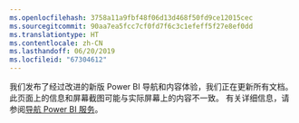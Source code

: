 ```yaml
---
ms.openlocfilehash: 3758a11a9fbf48f06d13d468f50fd9ce12015cec
ms.sourcegitcommit: 90aa7ea5fcc7cf0fd7f6c3c1efeff5f27e8ef0dd
ms.translationtype: HT
ms.contentlocale: zh-CN
ms.lasthandoff: 06/20/2019
ms.locfileid: "67304612"
---
```

我们发布了经过改进的新版 Power BI 导航和内容体验，我们正在更新所有文档。
此页面上的信息和屏幕截图可能与实际屏幕上的内容不一致。 有关详细信息，请参阅[导航 Power BI 服务](../consumer/end-user-experience.md)。</font>
